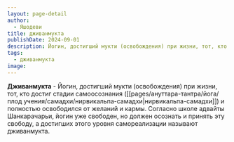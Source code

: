 ```yaml
---
layout: page-detail
author:
  - Яшодеви
title: дживанмукта
publishDate: 2024-09-01
description: Йогин, достигший мукти (освобождения) при жизни, тот, кто достиг стадии самоосознания (нирвикальпа-самадхи) и полностью освободился от желаний и кармы. Согласно школе адвайты Шанкарачарьи, йогин уже свободен, но должен осознать и принять эту свободу, а достигших этого уровня самореализации называют дживанмукта.
tags:
  - дживанмукта
image:
---
```

**Дживанмукта** - Йогин, достигший мукти (освобождения) при жизни, тот, кто достиг стадии самоосознания ([[pages/ануттара-тантра/йога/плод учения/самадхи/нирвикальпа-самадхи|нирвикальпа-самадхи]]) и полностью освободился от желаний и кармы. Согласно школе адвайты Шанкарачарьи, йогин уже свободен, но должен осознать и принять эту свободу, а достигших этого уровня самореализации называют дживанмукта.

